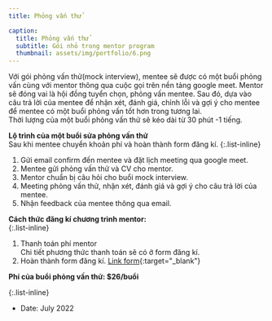 ```yaml
---
title: Phỏng vấn thử

caption:
  title: Phỏng vấn thử
  subtitle: Gói nhỏ trong mentor program
  thumbnail: assets/img/portfolio/6.png
---
```

Với gói phỏng vấn thử(mock interview), mentee sẽ được có một buổi phỏng vấn cùng với mentor thông qua cuộc gọi trên nền tảng google meet. Mentor sẽ đóng vai là hội đồng tuyển chọn, phỏng vấn mentee. Sau đó, dựa vào câu trả lời của mentee để nhận xét, đánh giá, chỉnh lỗi và gợi ý cho mentee để mentee có một buổi phỏng vấn tốt hơn trong tương lai. 
<br/> Thời lượng của một buổi phỏng vấn thử sẽ kéo dài từ 30 phút -1 tiếng. 

**Lộ trình của một buổi sửa phỏng vấn thử** 
<br/>Sau khi mentee chuyển khoản phí và hoàn thành form đăng kí. 
{:.list-inline}
1. Gửi email confirm đến mentee và đặt lịch meeting qua google meet.
2. Mentee gửi phỏng vấn thử và CV cho mentor. 
3. Mentor chuẩn bị câu hỏi cho buổi mock interview. 
4. Meeting phỏng vấn thử, nhận xét, đánh giá và gợi ý cho câu trả lời của mentee. 
5. Nhận feedback của mentee thông qua email.

**Cách thức đăng kí chương trình mentor:**  
{:.list-inline}
1. Thanh toán phí mentor 
  <br/> Chi tiết phương thức thanh toán sẽ có ở form đăng kí. 
2. Hoàn thành form đăng kí. [Link form](https://forms.gle/vb5613wWEQbNrDnU6){:target="_blank"}

**Phí của buổi phỏng vấn thử: $26/buổi**

{:.list-inline}
- Date: July 2022

